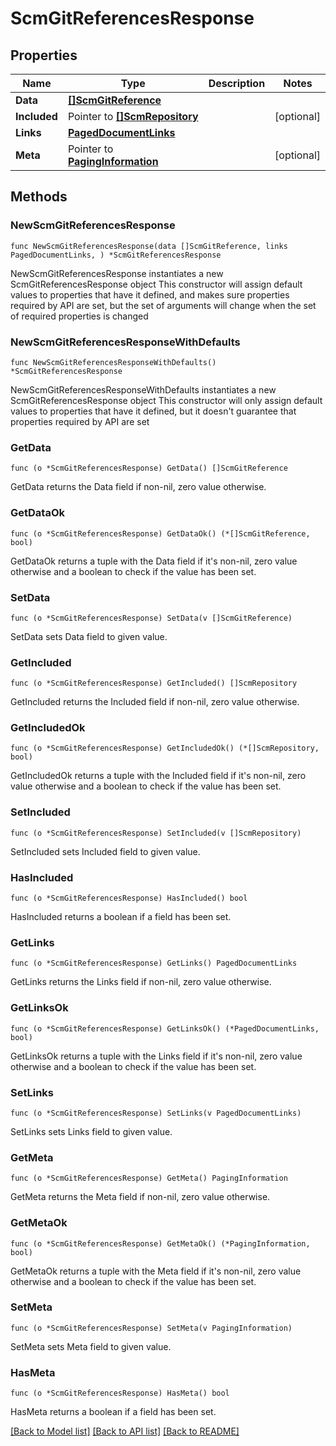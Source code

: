 # ScmGitReferencesResponse

## Properties

Name | Type | Description | Notes
------------ | ------------- | ------------- | -------------
**Data** | [**[]ScmGitReference**](ScmGitReference.md) |  | 
**Included** | Pointer to [**[]ScmRepository**](ScmRepository.md) |  | [optional] 
**Links** | [**PagedDocumentLinks**](PagedDocumentLinks.md) |  | 
**Meta** | Pointer to [**PagingInformation**](PagingInformation.md) |  | [optional] 

## Methods

### NewScmGitReferencesResponse

`func NewScmGitReferencesResponse(data []ScmGitReference, links PagedDocumentLinks, ) *ScmGitReferencesResponse`

NewScmGitReferencesResponse instantiates a new ScmGitReferencesResponse object
This constructor will assign default values to properties that have it defined,
and makes sure properties required by API are set, but the set of arguments
will change when the set of required properties is changed

### NewScmGitReferencesResponseWithDefaults

`func NewScmGitReferencesResponseWithDefaults() *ScmGitReferencesResponse`

NewScmGitReferencesResponseWithDefaults instantiates a new ScmGitReferencesResponse object
This constructor will only assign default values to properties that have it defined,
but it doesn't guarantee that properties required by API are set

### GetData

`func (o *ScmGitReferencesResponse) GetData() []ScmGitReference`

GetData returns the Data field if non-nil, zero value otherwise.

### GetDataOk

`func (o *ScmGitReferencesResponse) GetDataOk() (*[]ScmGitReference, bool)`

GetDataOk returns a tuple with the Data field if it's non-nil, zero value otherwise
and a boolean to check if the value has been set.

### SetData

`func (o *ScmGitReferencesResponse) SetData(v []ScmGitReference)`

SetData sets Data field to given value.


### GetIncluded

`func (o *ScmGitReferencesResponse) GetIncluded() []ScmRepository`

GetIncluded returns the Included field if non-nil, zero value otherwise.

### GetIncludedOk

`func (o *ScmGitReferencesResponse) GetIncludedOk() (*[]ScmRepository, bool)`

GetIncludedOk returns a tuple with the Included field if it's non-nil, zero value otherwise
and a boolean to check if the value has been set.

### SetIncluded

`func (o *ScmGitReferencesResponse) SetIncluded(v []ScmRepository)`

SetIncluded sets Included field to given value.

### HasIncluded

`func (o *ScmGitReferencesResponse) HasIncluded() bool`

HasIncluded returns a boolean if a field has been set.

### GetLinks

`func (o *ScmGitReferencesResponse) GetLinks() PagedDocumentLinks`

GetLinks returns the Links field if non-nil, zero value otherwise.

### GetLinksOk

`func (o *ScmGitReferencesResponse) GetLinksOk() (*PagedDocumentLinks, bool)`

GetLinksOk returns a tuple with the Links field if it's non-nil, zero value otherwise
and a boolean to check if the value has been set.

### SetLinks

`func (o *ScmGitReferencesResponse) SetLinks(v PagedDocumentLinks)`

SetLinks sets Links field to given value.


### GetMeta

`func (o *ScmGitReferencesResponse) GetMeta() PagingInformation`

GetMeta returns the Meta field if non-nil, zero value otherwise.

### GetMetaOk

`func (o *ScmGitReferencesResponse) GetMetaOk() (*PagingInformation, bool)`

GetMetaOk returns a tuple with the Meta field if it's non-nil, zero value otherwise
and a boolean to check if the value has been set.

### SetMeta

`func (o *ScmGitReferencesResponse) SetMeta(v PagingInformation)`

SetMeta sets Meta field to given value.

### HasMeta

`func (o *ScmGitReferencesResponse) HasMeta() bool`

HasMeta returns a boolean if a field has been set.


[[Back to Model list]](../README.md#documentation-for-models) [[Back to API list]](../README.md#documentation-for-api-endpoints) [[Back to README]](../README.md)


